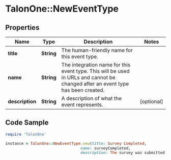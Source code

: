 # TalonOne::NewEventType

## Properties

Name | Type | Description | Notes
------------ | ------------- | ------------- | -------------
**title** | **String** | The human-friendly name for this event type. | 
**name** | **String** | The integration name for this event type. This will be used in URLs and cannot be changed after an event type has been created. | 
**description** | **String** | A description of what the event represents.  | [optional] 

## Code Sample

```ruby
require 'TalonOne'

instance = TalonOne::NewEventType.new(title: Survey Completed,
                                 name: surveyCompleted,
                                 description: The survey was submitted by the customer.)
```


